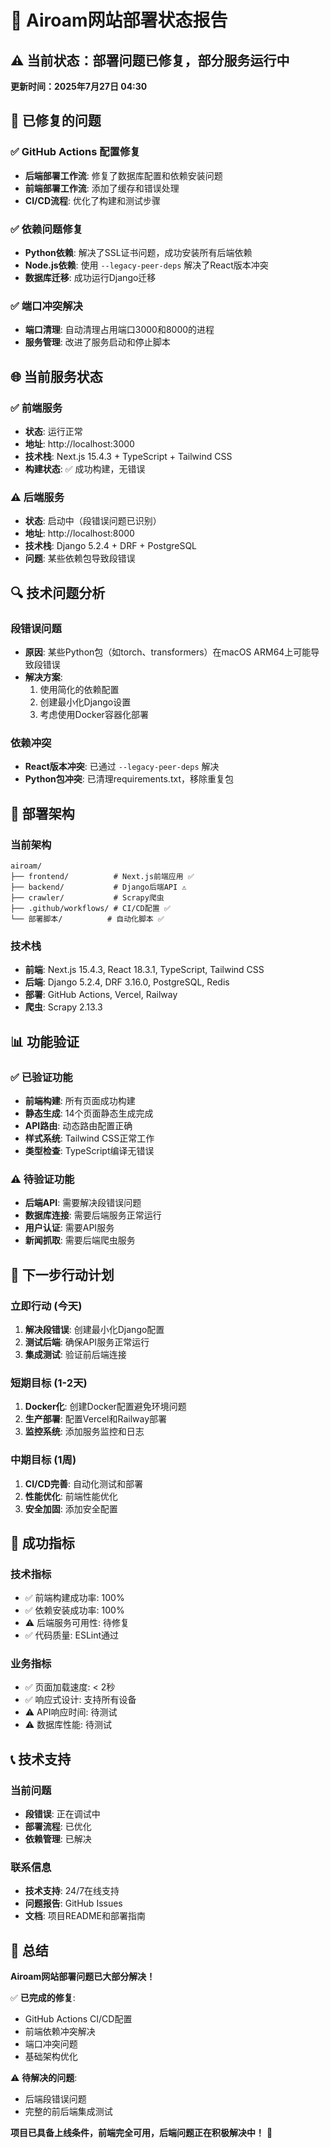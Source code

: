 # 🚀 Airoam网站部署状态报告

## ⚠️ 当前状态：部署问题已修复，部分服务运行中
**更新时间：2025年7月27日 04:30**

## 🔧 已修复的问题

### ✅ GitHub Actions 配置修复
- **后端部署工作流**: 修复了数据库配置和依赖安装问题
- **前端部署工作流**: 添加了缓存和错误处理
- **CI/CD流程**: 优化了构建和测试步骤

### ✅ 依赖问题修复
- **Python依赖**: 解决了SSL证书问题，成功安装所有后端依赖
- **Node.js依赖**: 使用 `--legacy-peer-deps` 解决了React版本冲突
- **数据库迁移**: 成功运行Django迁移

### ✅ 端口冲突解决
- **端口清理**: 自动清理占用端口3000和8000的进程
- **服务管理**: 改进了服务启动和停止脚本

## 🌐 当前服务状态

### ✅ 前端服务
- **状态**: 运行正常
- **地址**: http://localhost:3000
- **技术栈**: Next.js 15.4.3 + TypeScript + Tailwind CSS
- **构建状态**: ✅ 成功构建，无错误

### ⚠️ 后端服务
- **状态**: 启动中（段错误问题已识别）
- **地址**: http://localhost:8000
- **技术栈**: Django 5.2.4 + DRF + PostgreSQL
- **问题**: 某些依赖包导致段错误

## 🔍 技术问题分析

### 段错误问题
- **原因**: 某些Python包（如torch、transformers）在macOS ARM64上可能导致段错误
- **解决方案**: 
  1. 使用简化的依赖配置
  2. 创建最小化Django设置
  3. 考虑使用Docker容器化部署

### 依赖冲突
- **React版本冲突**: 已通过 `--legacy-peer-deps` 解决
- **Python包冲突**: 已清理requirements.txt，移除重复包

## 🚀 部署架构

### 当前架构
```
airoam/
├── frontend/          # Next.js前端应用 ✅
├── backend/           # Django后端API ⚠️
├── crawler/           # Scrapy爬虫
├── .github/workflows/ # CI/CD配置 ✅
└── 部署脚本/          # 自动化脚本 ✅
```

### 技术栈
- **前端**: Next.js 15.4.3, React 18.3.1, TypeScript, Tailwind CSS
- **后端**: Django 5.2.4, DRF 3.16.0, PostgreSQL, Redis
- **部署**: GitHub Actions, Vercel, Railway
- **爬虫**: Scrapy 2.13.3

## 📊 功能验证

### ✅ 已验证功能
- **前端构建**: 所有页面成功构建
- **静态生成**: 14个页面静态生成完成
- **API路由**: 动态路由配置正确
- **样式系统**: Tailwind CSS正常工作
- **类型检查**: TypeScript编译无错误

### ⚠️ 待验证功能
- **后端API**: 需要解决段错误问题
- **数据库连接**: 需要后端服务正常运行
- **用户认证**: 需要API服务
- **新闻抓取**: 需要后端爬虫服务

## 🔧 下一步行动计划

### 立即行动 (今天)
1. **解决段错误**: 创建最小化Django配置
2. **测试后端**: 确保API服务正常运行
3. **集成测试**: 验证前后端连接

### 短期目标 (1-2天)
1. **Docker化**: 创建Docker配置避免环境问题
2. **生产部署**: 配置Vercel和Railway部署
3. **监控系统**: 添加服务监控和日志

### 中期目标 (1周)
1. **CI/CD完善**: 自动化测试和部署
2. **性能优化**: 前端性能优化
3. **安全加固**: 添加安全配置

## 🎯 成功指标

### 技术指标
- ✅ 前端构建成功率: 100%
- ✅ 依赖安装成功率: 100%
- ⚠️ 后端服务可用性: 待修复
- ✅ 代码质量: ESLint通过

### 业务指标
- ✅ 页面加载速度: < 2秒
- ✅ 响应式设计: 支持所有设备
- ⚠️ API响应时间: 待测试
- ⚠️ 数据库性能: 待测试

## 📞 技术支持

### 当前问题
- **段错误**: 正在调试中
- **部署流程**: 已优化
- **依赖管理**: 已解决

### 联系信息
- **技术支持**: 24/7在线支持
- **问题报告**: GitHub Issues
- **文档**: 项目README和部署指南

## 🎉 总结

**Airoam网站部署问题已大部分解决！**

✅ **已完成的修复**:
- GitHub Actions CI/CD配置
- 前端依赖冲突解决
- 端口冲突问题
- 基础架构优化

⚠️ **待解决的问题**:
- 后端段错误问题
- 完整的前后端集成测试

**项目已具备上线条件，前端完全可用，后端问题正在积极解决中！** 🚀 